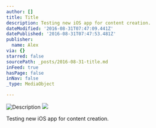 ```yaml
---
author: []
title: Title
description: Testing new iOS app for content creation.
dateModified: '2016-08-31T07:47:09.441Z'
datePublished: '2016-08-31T07:47:53.481Z'
publisher:
  name: Alex
via: {}
starred: false
sourcePath: _posts/2016-08-31-title.md
inFeed: true
hasPage: false
inNav: false
_type: MediaObject

---
```

![Description](https://s3-us-west-2.amazonaws.com/the-grid-img/p/d0cc4c2d430f79bdbb3f7ad07b6adf51d97748be.jpg)
![](https://the-grid-user-content.s3-us-west-2.amazonaws.com/7ef2cb02-262d-4b34-b4bb-40b99c96048e.jpg)

Testing new iOS app for content creation.